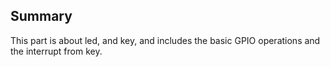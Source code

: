 ## Summary

This part is about led, and key, and includes the basic GPIO operations and the interrupt from key.
